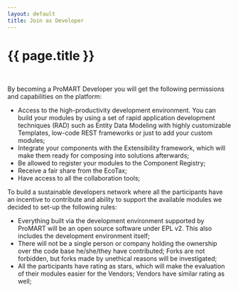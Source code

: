 ```yaml
---
layout: default
title: Join as Developer
---
```


{{ page.title }}
===

<br>

By becoming a ProMART Developer you will get the following permissions and capabilities on the platform:

* Access to the high-productivity development environment. You can build your modules by using a set of rapid application development techniques (RAD) such as Entity Data Modeling with highly customizable Templates, low-code REST frameworks or just to add your custom modules;
* Integrate your components with the Extensibility framework, which will make them ready for composing into solutions afterwards;
* Be allowed to register your modules to the Component Registry;
* Receive a fair share from the EcoTax;
* Have access to all the collaboration tools;

To build a sustainable developers network where all the participants have an incentive to contribute and ability to support the available modules we decided to set-up the following rules:

* Everything built via the development environment supported by ProMART will be an open source software under EPL v2. This also includes the development environment itself;
* There will not be a single person or company holding the ownership over the code base he/she/they have contributed; Forks are not forbidden, but forks made by unethical reasons will be investigated;
* All the participants have rating as stars, which will make the evaluation of their modules easier for the Vendors; Vendors have similar rating as well;

<br>